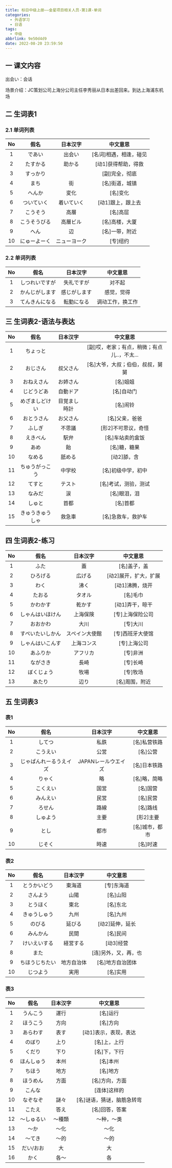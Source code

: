 ```yaml
---
title: 标日中级上册——金星项目相关人员-第1课-单词
categories:
  - 外语学习
  - 日语
tags:
  - 中级
abbrlink: 9e50d4d9
date: 2022-08-20 23:59:50
---
```

## 一 课文内容

出会い：会话

场景介绍：JC策划公司上海分公司主任李秀丽从日本出差回来。到达上海浦东机场

<!--more-->

## 二 生词表1

### 2.1 单词列表

|  No  |     假名     |   日本汉字   |        中文意思        |
| :--: | :----------: | :----------: | :--------------------: |
|  1   |    であい    |    出会い    | [名词]相遇，相逢，碰见 |
|  2   |   たすかる   |    助かる    |  [动1]获得帮助，得救   |
|  3   |   すっかり   |              |     [副]完全，彻底     |
|  4   |     まち     |      街      |     [名]街道，城镇     |
|  5   |    へんか    |     変化     |        [名]变化        |
|  6   |  ついていく  |  着いていく  |   [动1]跟上，跟上去    |
|  7   |   こうそう   |     高層     |        [名]高层        |
|  8   | こうそうびる |   高層ビル   |     [名]高楼，大厦     |
|  9   |     へん     |      辺      |     [名]一带，附近     |
|  10  | にゅーよーく | ニューヨーク |        [专]纽约        |

### 2.2 单词列表

|  No  |      假名      |   日本汉字   |     中文意思     |
| :--: | :------------: | :----------: | :--------------: |
|  1   | しつれいですが |  失礼ですが  |      对不起      |
|  2   | かんじがします | 感じがします |    感觉，觉得    |
|  3   | てんきんになる |  転勤になる  | 调动工作，换工作 |

## 三 生词表2-语法与表达

|  No  |       假名       |   日本汉字   |                  中文意思                   |
| :--: | :--------------: | :----------: | :-----------------------------------------: |
|  1   |     ちょっと     |              | [副]哎，老家；有点，稍微；有点儿..，不太... |
|  2   |     おじさん     |   叔父さん   |      [名]大爷，大叔；伯伯，叔叔，舅舅       |
|  3   |    おねえさん    |   お姉さん   |                  [名]姐姐                   |
|  4   |    じどうどあ    |   自動ドア   |                 [名]自动门                  |
|  5   |  めざましどけい  | 目覚まし時計 |                  [名]闹铃                   |
|  6   |    おとうさん    |   お父さん   |               [名]父亲，爸爸                |
|  7   |      ふしぎ      |    不思議    |             [形2]不可思议，奇怪             |
|  8   |     えきべん     |     駅弁     |              [名]车站卖的盒饭               |
|  9   |       あめ       |      飴      |                [名]糖，糖果                 |
|  10  |      なめる      |    舐める    |                 [动2]舔，含                 |
|  11  |  ちゅうがっこう  |    中学校    |             [名]初级中学，初中              |
|  12  |      てすと      |    テスト    |            [名]考试，测验，测试             |
|  13  |      なみだ      |      涙      |                [名]眼泪，泪                 |
|  14  |      しゅと      |     首都     |                  [名]首都                   |
|  15  | きゅうきゅうしゃ |    救急車    |             [名]急救车，救护车              |

## 四 生词表2-练习

|  No  |       假名       |    日本汉字    |       中文意思        |
| :--: | :--------------: | :------------: | :-------------------: |
|  1   |       ふた       |       蓋       |     [名]盖子，盖      |
|  2   |     ひろげる     |     広げる     | [动2]展开，扩大，扩展 |
|  3   |       わく       |      沸く      |    [动1]沸腾，烧开    |
|  4   |      たおる      |     タオル     |       [名]毛巾        |
|  5   |     かわかす     |     乾かす     |    [动1]弄干，晾干    |
|  6   | しゃんはいほけん |    上海保険    |   [专]上海保险公司    |
|  7   |     おおかわ     |      大川      |       [专]大川        |
|  8   | すぺいたいしかん | スペイン大使館 |   [专]西班牙大使馆    |
|  9   | しゃんはいこんす |   上海コンス   |     [专]上海公司      |
|  10  |     あふりか     |    アフリカ    |       [专]非洲        |
|  11  |     ながさき     |      長崎      |       [专]长崎        |
|  12  |    ぼくじょう    |      牧場      |       [专]牧场        |
|  13  |      あたり      |      辺り      |    [名]周围，附近     |

## 五 生词表3

### 表1

|  No  |          假名          |      日本汉字       |    中文意思    |
| :--: | :--------------------: | :-----------------: | :------------: |
|  1   |         してつ         |        私鉄         |  [名]私营铁路  |
|  2   |        こうえい        |        公営         |    [名]公营    |
|  3   | じゃぱんれーるうえイズ | JAPANレールウエイズ |  [名]日本铁路  |
|  4   |         りゃく         |         略          |  [名]略，简略  |
|  5   |        こくえい        |        国営         |    [名]国营    |
|  6   |        みんえい        |        民営         |    [名]民营    |
|  7   |         ろせん         |        路線         |    [名]路线    |
|  8   |        しゅよう        |        主要         |   [形2]主要    |
|  9   |          とし          |        都市         | [名]城市，都市 |
|  10  |         じそく         |        時速         |    [名]时速    |

### 表2

|  No  |      假名      |  日本汉字  |       中文意思       |
| :--: | :------------: | :--------: | :------------------: |
|  1   |  とうかいどう  |   東海道   |      [专]东海道      |
|  2   |    さんよう    |    山陽    |       [名]山阳       |
|  3   |    とうほく    |    東北    |       [名]东北       |
|  4   |  きゅうしゅう  |    九州    |       [名]九州       |
|  5   |     のびる     |   延びる   |   [动2]延伸，延长    |
|  6   |    みんかん    |    民間    |       [名]民间       |
|  7   |  けいえいする  |  経営する  |      [动3]经营       |
|  8   |      また      |            | [连]另外，又，再，也 |
|  9   | ちほうじちたい | 地方自治体 |   [名]地方自治团体   |
|  10  |    じつよう    |    実用    |       [名]实用       |

### 表3

|  No  |    假名    | 日本汉字 |          中文意思          |
| :--: | :--------: | :------: | :------------------------: |
|  1   |  うんこう  |   運行   |          [名]运行          |
|  2   |  ほうこう  |   方向   |          [名]方向          |
|  3   |  あらわす  |   表す   |   [动1]表示，表现，表达    |
|  4   |   のぼり   |   上り   |        [名]上，上行        |
|  5   |   くだり   |   下り   |        [名]下，下行        |
|  6   | ほんしゅう |   本州   |          [名]本州          |
|  7   |   ちほう   |   地方   |          [名]地方          |
|  8   |  ほうめん  |   方面   |       [名]方向，方面       |
|  9   |   こんな   |          |        [连体]这样的        |
|  10  |  なぞなぞ  |   謎々   | [名]谜语，猜谜，脑筋急转弯 |
|  11  |   こたえ   |   答え   |       [名]回答，答案       |
|  12  | 〜しゅるい |  〜種類  |         〜种，～类         |
|  13  |    〜か    |   〜化   |            〜化            |
|  14  |   ～てき   |   〜的   |            〜的            |
|  15  | だい/おお  |    大    |             大             |
|  16  |    かく    |   各〜   |             各             |



